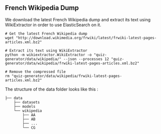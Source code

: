 ## French Wikipedia Dump

We download the latest French Wikipedia dump and extract its text using WikiExtractor in order to use ElasticSearch on it. 

```
# Get the latest French Wikipedia dump
wget "http://download.wikimedia.org/frwiki/latest/frwiki-latest-pages-articles.xml.bz2"

# Extract its text using WikiExtractor
python -m wikiextractor.WikiExtractor -o "quiz-generator/data/wikipedia/" --json --processes 12 "quiz-generator/data/wikipedia/frwiki-latest-pages-articles.xml.bz2"

# Remove the compressed file
rm "quiz-generator/data/wikipedia/frwiki-latest-pages-articles.xml.bz2"
```

The structure of the data folder looks like this :
```
├── data 
    ├── datasets
    ├── models
    └── wikipedia
        ├── AA
        ├── AB
        ├── ...
        └── CG
```

